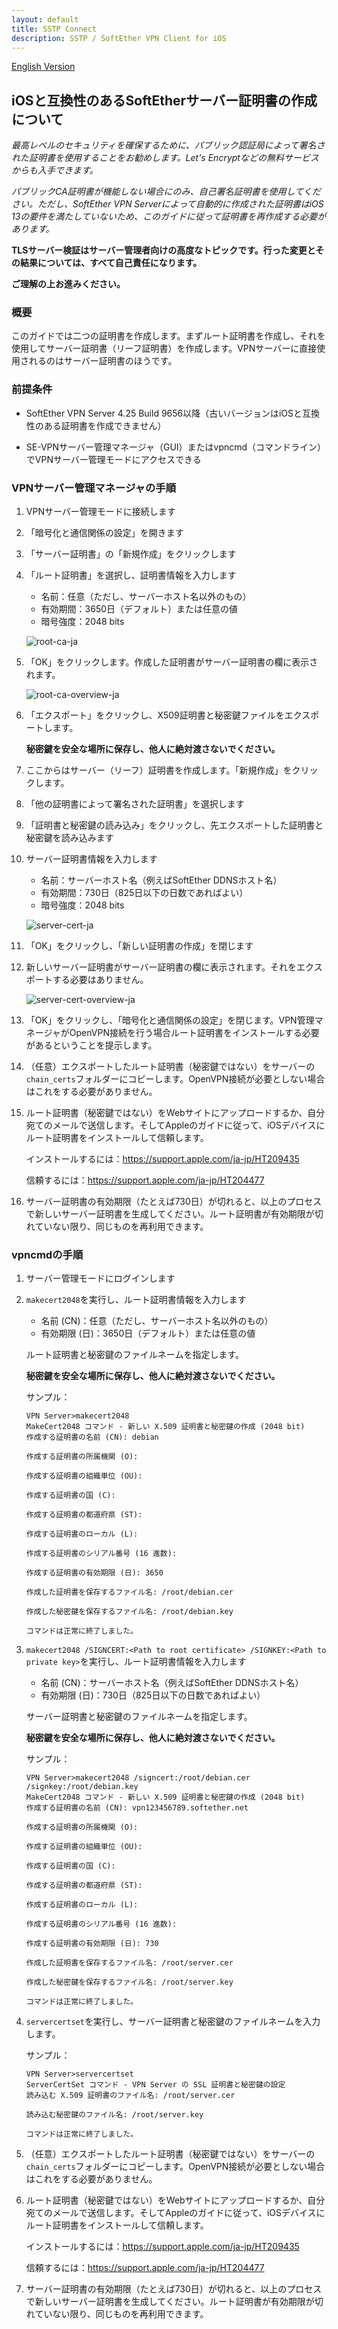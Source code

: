 ```yaml
---
layout: default
title: SSTP Connect
description: SSTP / SoftEther VPN Client for iOS
---
```


[English Version](sevpn-cert.html)

## iOSと互換性のあるSoftEtherサーバー証明書の作成について

*最高レベルのセキュリティを確保するために、パブリック認証局によって署名された証明書を使用することをお勧めします。Let's Encryptなどの無料サービスからも入手できます。*

*パブリックCA証明書が機能しない場合にのみ、自己署名証明書を使用してください。ただし、SoftEther VPN Serverによって自動的に作成された証明書はiOS 13の要件を満たしていないため、このガイドに従って証明書を再作成する必要があります。*

**TLSサーバー検証はサーバー管理者向けの高度なトピックです。行った変更とその結果については、すべて自己責任になります。**

**ご理解の上お進みください。**

### 概要

このガイドでは二つの証明書を作成します。まずルート証明書を作成し、それを使用してサーバー証明書（リーフ証明書）を作成します。VPNサーバーに直接使用されるのはサーバー証明書のほうです。

### 前提条件

- SoftEther VPN Server 4.25 Build 9656以降（古いバージョンはiOSと互換性のある証明書を作成できません）

- SE-VPNサーバー管理マネージャ（GUI）またはvpncmd（コマンドライン）でVPNサーバー管理モードにアクセスできる

### VPNサーバー管理マネージャの手順

1. VPNサーバー管理モードに接続します

1. 「暗号化と通信関係の設定」を開きます

1. 「サーバー証明書」の「新規作成」をクリックします

1. 「ルート証明書」を選択し、証明書情報を入力します

    - 名前：任意（ただし、サーバーホスト名以外のもの）
    - 有効期間：3650日（デフォルト）または任意の値
    - 暗号強度：2048 bits

    ![root-ca-ja](https://user-images.githubusercontent.com/54519668/116809493-de591900-ab70-11eb-9c51-44057b03ea71.JPG)

1. 「OK」をクリックします。作成した証明書がサーバー証明書の欄に表示されます。

    ![root-ca-overview-ja](https://user-images.githubusercontent.com/54519668/116809494-df8a4600-ab70-11eb-9dc4-012d481d97e6.JPG)

1. 「エクスポート」をクリックし、X509証明書と秘密鍵ファイルをエクスポートします。

    **秘密鍵を安全な場所に保存し、他人に絶対渡さないでください。**

1. ここからはサーバー（リーフ）証明書を作成します。「新規作成」をクリックします。

1. 「他の証明書によって署名された証明書」を選択します

1. 「証明書と秘密鍵の読み込み」をクリックし、先エクスポートした証明書と秘密鍵を読み込みます

1. サーバー証明書情報を入力します

    - 名前：サーバーホスト名（例えばSoftEther DDNSホスト名）
    - 有効期間：730日（825日以下の日数であればよい）
    - 暗号強度：2048 bits
    
    ![server-cert-ja](https://user-images.githubusercontent.com/54519668/116809481-cda8a300-ab70-11eb-8230-ccb9af2d403d.JPG)

1. 「OK」をクリックし、「新しい証明書の作成」を閉じます

1. 新しいサーバー証明書がサーバー証明書の欄に表示されます。それをエクスポートする必要はありません。

    ![server-cert-overview-ja](https://user-images.githubusercontent.com/54519668/116809487-d6997480-ab70-11eb-81af-a498f93bb20f.JPG)

1. 「OK」をクリックし、「暗号化と通信関係の設定」を閉じます。VPN管理マネージャがOpenVPN接続を行う場合ルート証明書をインストールする必要があるということを提示します。

1. （任意）エクスポートしたルート証明書（秘密鍵ではない）をサーバーの`chain_certs`フォルダーにコピーします。OpenVPN接続が必要としない場合はこれをする必要がありません。

1. ルート証明書（秘密鍵ではない）をWebサイトにアップロードするか、自分宛てのメールで送信します。そしてAppleのガイドに従って、iOSデバイスにルート証明書をインストールして信頼します。

    インストールするには：https://support.apple.com/ja-jp/HT209435

    信頼するには：https://support.apple.com/ja-jp/HT204477

1. サーバー証明書の有効期限（たとえば730日）が切れると、以上のプロセスで新しいサーバー証明書を生成してください。ルート証明書が有効期限が切れていない限り、同じものを再利用できます。

### vpncmdの手順

1. サーバー管理モードにログインします

1. `makecert2048`を実行し、ルート証明書情報を入力します

    - 名前 (CN)：任意（ただし、サーバーホスト名以外のもの）
    - 有効期限 (日)：3650日（デフォルト）または任意の値

    ルート証明書と秘密鍵のファイルネームを指定します。

    **秘密鍵を安全な場所に保存し、他人に絶対渡さないでください。**

    サンプル：

    ```
    VPN Server>makecert2048
    MakeCert2048 コマンド - 新しい X.509 証明書と秘密鍵の作成 (2048 bit)
    作成する証明書の名前 (CN): debian

    作成する証明書の所属機関 (O):

    作成する証明書の組織単位 (OU):

    作成する証明書の国 (C):

    作成する証明書の都道府県 (ST):

    作成する証明書のローカル (L):

    作成する証明書のシリアル番号 (16 進数):

    作成する証明書の有効期限 (日): 3650

    作成した証明書を保存するファイル名: /root/debian.cer

    作成した秘密鍵を保存するファイル名: /root/debian.key

    コマンドは正常に終了しました。
    ```

1. `makecert2048 /SIGNCERT:<Path to root certificate> /SIGNKEY:<Path to private key>`を実行し、ルート証明書情報を入力します

    - 名前 (CN)：サーバーホスト名（例えばSoftEther DDNSホスト名）
    - 有効期限 (日)：730日（825日以下の日数であればよい）

    サーバー証明書と秘密鍵のファイルネームを指定します。

    **秘密鍵を安全な場所に保存し、他人に絶対渡さないでください。**

    サンプル：

    ```
    VPN Server>makecert2048 /signcert:/root/debian.cer /signkey:/root/debian.key
    MakeCert2048 コマンド - 新しい X.509 証明書と秘密鍵の作成 (2048 bit)
    作成する証明書の名前 (CN): vpn123456789.softether.net

    作成する証明書の所属機関 (O):

    作成する証明書の組織単位 (OU):

    作成する証明書の国 (C):

    作成する証明書の都道府県 (ST):

    作成する証明書のローカル (L):

    作成する証明書のシリアル番号 (16 進数):

    作成する証明書の有効期限 (日): 730

    作成した証明書を保存するファイル名: /root/server.cer

    作成した秘密鍵を保存するファイル名: /root/server.key

    コマンドは正常に終了しました。
    ```

1. `servercertset`を実行し、サーバー証明書と秘密鍵のファイルネームを入力します。

    サンプル：

    ```
    VPN Server>servercertset
    ServerCertSet コマンド - VPN Server の SSL 証明書と秘密鍵の設定
    読み込む X.509 証明書のファイル名: /root/server.cer

    読み込む秘密鍵のファイル名: /root/server.key

    コマンドは正常に終了しました。
    ```

1. （任意）エクスポートしたルート証明書（秘密鍵ではない）をサーバーの`chain_certs`フォルダーにコピーします。OpenVPN接続が必要としない場合はこれをする必要がありません。

1. ルート証明書（秘密鍵ではない）をWebサイトにアップロードするか、自分宛てのメールで送信します。そしてAppleのガイドに従って、iOSデバイスにルート証明書をインストールして信頼します。

    インストールするには：https://support.apple.com/ja-jp/HT209435

    信頼するには：https://support.apple.com/ja-jp/HT204477

1. サーバー証明書の有効期限（たとえば730日）が切れると、以上のプロセスで新しいサーバー証明書を生成してください。ルート証明書が有効期限が切れていない限り、同じものを再利用できます。
